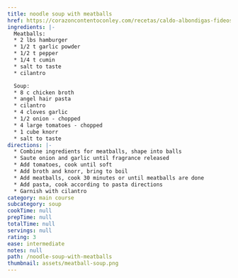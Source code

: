 ```yaml
---
title: noodle soup with meatballs
href: https://corazoncontentoconley.com/recetas/caldo-albondigas-fideos/
ingredients: |-
  Meatballs:
  * 2 lbs hamburger
  * 1/2 t garlic powder
  * 1/2 t pepper
  * 1/4 t cumin
  * salt to taste
  * cilantro

  Soup:
  * 8 c chicken broth
  * angel hair pasta
  * cilantro
  * 4 cloves garlic
  * 1/2 onion - chopped
  * 4 large tomatoes - chopped
  * 1 cube knorr
  * salt to taste
directions: |-
  * Combine ingredients for meatballs, shape into balls
  * Saute onion and garlic until fragrance released
  * Add tomatoes, cook until soft
  * Add broth and knorr, bring to boil
  * Add meatballs, cook 30 minutes or until meatballs are done
  * Add pasta, cook according to pasta directions
  * Garnish with cilantro
category: main course
subcategory: soup
cookTime: null
prepTime: null
totalTime: null
servings: null
rating: 3
ease: intermediate
notes: null
path: /noodle-soup-with-meatballs
thumbnail: assets/meatball-soup.png
---
```

